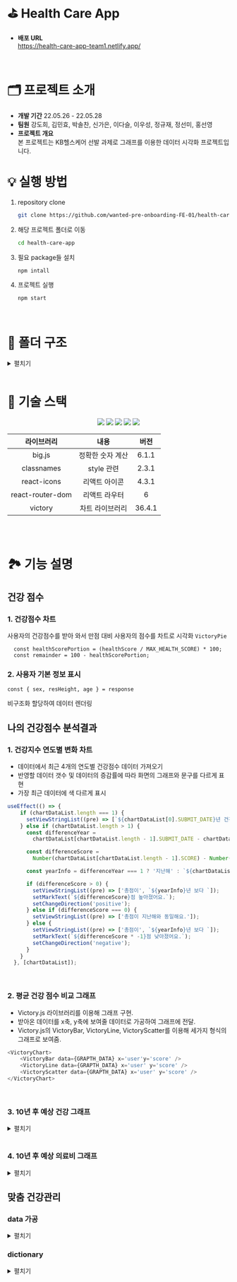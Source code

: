 # ⛳ Health Care App

- **배포 URL** <br/> https://health-care-app-team1.netlify.app/

<br />

# 🗂 프로젝트 소개
- **개발 기간** 22.05.26 - 22.05.28
- **팀원** 강도희, 김민효, 박솔찬, 신가은, 이다슬, 이우성, 정규재, 정선미, 홍선영
- **프로젝트 개요** <br/>
본 프로젝트는 KB헬스케어 선발 과제로 그래프를 이용한 데이터 시각화 프로젝트입니다.


# 💡 실행 방법
1. repository clone
    
    ```bash
    git clone https://github.com/wanted-pre-onboarding-FE-01/health-care-app.git
    ```
    
2. 해당 프로젝트 폴더로 이동
    
    ```bash
    cd health-care-app
    ```
    
3. 필요 package들 설치
    
    ```bash
    npm intall 
    ```
    
4. 프로젝트 실행
    
    ```bash
    npm start
    ```

<br />

# 📁 폴더 구조
<details>
    <summary>펼치기</summary>

📦src <br />
┣ 📂app <br />
┃ ┣ 📂healthCare <br />
┃ ┃ ┣ 📂careResult <br />
┃ ┃ ┃ ┣ 📂currentStatus <br />
┃ ┃ ┃ ┃ ┣ 📜currentStatus.module.scss <br />
┃ ┃ ┃ ┃ ┗ 📜index.tsx <br />
┃ ┃ ┃ ┣ 📂guide <br />
┃ ┃ ┃ ┃ ┣ 📜guide.module.scss <br />
┃ ┃ ┃ ┃ ┗ 📜index.tsx <br />
┃ ┃ ┃ ┣ 📂recommendKeyword <br />
┃ ┃ ┃ ┃ ┣ 📜index.tsx <br />
┃ ┃ ┃ ┃ ┗ 📜recommendKeyword.module.scss <br />
┃ ┃ ┃ ┣ 📜careResult.module.scss <br />
┃ ┃ ┃ ┗ 📜index.tsx <br />
┃ ┃ ┣ 📂header <br />
┃ ┃ ┃ ┣ 📜header.module.scss <br />
┃ ┃ ┃ ┗ 📜index.tsx <br />
┃ ┃ ┣ 📜healthCare.module.scss <br />
┃ ┃ ┗ 📜index.tsx <br />
┃ ┣ 📂healthResult <br />
┃ ┃ ┣ 📂_shared <br />
┃ ┃ ┃ ┣ 📜index.ts <br />
┃ ┃ ┃ ┗ 📜styles.ts <br />
┃ ┃ ┣ 📂averageScoreGraph <br />
┃ ┃ ┃ ┣ 📜averageScoreGraph.module.scss <br />
┃ ┃ ┃ ┗ 📜index.tsx <br />
┃ ┃ ┣ 📂compareLastYear <br />
┃ ┃ ┃ ┣ 📜Chart.tsx <br />
┃ ┃ ┃ ┣ 📜CompareResultText.tsx <br />
┃ ┃ ┃ ┣ 📜MarkText.tsx <br />
┃ ┃ ┃ ┣ 📜compareLastYear.module.scss <br />
┃ ┃ ┃ ┗ 📜index.tsx <br />
┃ ┃ ┣ 📂costPredictionGraph <br />
┃ ┃ ┃ ┣ 📂_shared <br />
┃ ┃ ┃ ┃ ┣ 📜graphOptions.ts <br />
┃ ┃ ┃ ┃ ┣ 📜index.ts <br />
┃ ┃ ┃ ┃ ┗ 📜utils.ts <br />
┃ ┃ ┃ ┣ 📜costPredictionGraph.module.scss <br />
┃ ┃ ┃ ┗ 📜index.tsx <br />
┃ ┃ ┣ 📂scorePredictGraph <br />
┃ ┃ ┃ ┣ 📜index.tsx <br />
┃ ┃ ┃ ┣ 📜predictGraph.module.scss <br />
┃ ┃ ┃ ┗ 📜predictGraphStyle.ts <br />
┃ ┃ ┣ 📜healthResult.module.scss <br />
┃ ┃ ┗ 📜index.tsx <br />
┃ ┣ 📂myHealth <br />
┃ ┃ ┣ 📜index.tsx <br />
┃ ┃ ┗ 📜myHealth.module.scss <br />
┃ ┣ 📜app.module.scss <br />
┃ ┗ 📜index.tsx <br />
┣ 📂assets <br />
┃ ┗ 📂svgs <br />
┃ ┃ ┣ 📜ic-icon-mission-h-1.svg <br />
┃ ┃ ┣ 📜ic-icon-mission-h-2.svg <br />
┃ ┃ ┣ 📜ic-icon-mission-h-3.svg <br />
┃ ┃ ┣ 📜ic-icon-mission-h-4.svg <br />
┃ ┃ ┣ 📜ic-icon-mission-h-5.svg <br />
┃ ┃ ┣ 📜ic-icon-mission-h-6.svg <br />
┃ ┃ ┣ 📜ic-icon-mission-h-7.svg <br />
┃ ┃ ┣ 📜ic-icon-mission-h-8.svg <br />
┃ ┃ ┗ 📜index.js <br />
┣ 📂data <br />
┃ ┗ 📜response.json <br />
┣ 📂dictionary <br />
┃ ┗ 📜healthDicts.ts <br />
┣ 📂styles <br />
┃ ┣ 📂base <br />
┃ ┃ ┣ 📜_fonts.scss <br />
┃ ┃ ┣ 📜_more.scss <br />
┃ ┃ ┗ 📜_reset.scss <br />
┃ ┣ 📂constants <br />
┃ ┃ ┣ 📜_colors.scss <br />
┃ ┃ ┗ 📜_sizes.scss <br />
┃ ┣ 📂mixins <br />
┃ ┃ ┣ 📜_animation.scss <br />
┃ ┃ ┣ 📜_flexbox.scss <br />
┃ ┃ ┣ 📜_position.scss <br />
┃ ┣ 📜index.js <br />
┃ ┗ 📜index.scss <br />
┣ 📂types <br />
┃ ┣ 📜response.d.ts <br />
┣ 📂utils <br />
┃ ┣ 📜formatDate.ts <br />
┃ ┗ 📜healthCare.ts <br />
┣ 📜index.tsx <br />
┣ 📜logo.svg <br />
┣ 📜react-app-env.d.ts <br />
┣ 📜reportWebVitals.ts <br />
┗ 📜setupTests.ts <br />

</details>

<br />

# 🔨 기술 스택

<div align="center">
 <img src="https://img.shields.io/badge/HTML5-E34F26?style=flat-square&logo=HTML5&logoColor=white"/>
 <img src="https://img.shields.io/badge/CSS3-1572B6?style=flat-square&logo=CSS3&logoColor=white"/>
 <img src="https://img.shields.io/badge/Sass-CC6699?style=flat-square&logo=Sass&logoColor=white"/>
 <img src="https://img.shields.io/badge/TypeScript-3178C6?style=flat-square&logo=TypeScript&logoColor=white"/>
 <img src="https://img.shields.io/badge/React-61DAFB?style=flat-square&logo=React&logoColor=white"/>

 <br/>

|라이브러리|내용|버전|
|:---:|:---:|:---:|
| big.js | 정확한 숫자 계산 | 6.1.1 |
| classnames | style 관련 | 2.3.1 |
| react-icons | 리액트 아이콘 | 4.3.1 |
| react-router-dom | 리액트 라우터 | 6 |
| victory | 차트 라이브러리 | 36.4.1 |

<br/>
</div>

<br />

# 🏞 기능 설명
## 건강 점수
### 1. 건강점수 차트
사용자의 건강점수를 받아 와서 만점 대비 사용자의 점수를 차트로 시각화 `VictoryPie`
```
  const healthScorePortion = (healthScore / MAX_HEALTH_SCORE) * 100;
  const remainder = 100 - healthScorePortion;
```

### 2. 사용자 기본 정보 표시
```
const { sex, resHeight, age } = response
```
비구조화 할당하여 데이터 렌더링

## 나의 건강점수 분석결과
### 1. 건강지수 연도별 변화 차트
- 데이터에서 최근 4개의 연도별 건강점수 데이터 가져오기
- 반영할 데이터 갯수 및 데이터의 증감률에 따라 화면의 그래프와 문구를 다르게 표현
- 가장 최근 데이터에 색 다르게 표시

```typescript
useEffect(() => {
    if (chartDataList.length === 1) {
      setViewStringList((pre) => [`${chartDataList[0].SUBMIT_DATE}년 건강점수는 ${chartDataList[0].SCORE}점 입니다.`]);
    } else if (chartDataList.length > 1) {
      const differenceYear =
        chartDataList[chartDataList.length - 1].SUBMIT_DATE - chartDataList[chartDataList.length - 2].SUBMIT_DATE;

      const differenceScore =
        Number(chartDataList[chartDataList.length - 1].SCORE) - Number(chartDataList[chartDataList.length - 2].SCORE);

      const yearInfo = differenceYear === 1 ? '지난해' : `${chartDataList[chartDataList.length - 2].SUBMIT_DATE}`;

      if (differenceScore > 0) {
        setViewStringList((pre) => ['총점이', `${yearInfo}년 보다 `]);
        setMarkText(`${differenceScore}점 높아졌어요.`);
        setChangeDirection('positive');
      } else if (differenceScore === 0) {
        setViewStringList((pre) => ['총점이 지난해와 동일해요.']);
      } else {
        setViewStringList((pre) => ['총점이', `${yearInfo}년 보다 `]);
        setMarkText(`${differenceScore * -1}점 낮아졌어요.`);
        setChangeDirection('negative');
      }
    }
  }, [chartDataList]);
```
<br/>

### 2. 평균 건강 점수 비교 그래프 
- Victory.js 라이브러리를 이용해 그래프 구현.
- 받아온 데이터를 x축, y축에 보여줄 데이터로 가공하여 그래프에 전달.
- Victory.js의 VictoryBar, VictoryLine, VictoryScatter를 이용해 세가지 형식의 그래프로 보여줌.

```javascript
<VictoryChart>
    <VictoryBar data={GRAPTH_DATA} x='user'y='score' />
    <VictoryLine data={GRAPTH_DATA} x='user' y='score' />
    <VictoryScatter data={GRAPTH_DATA} x='user' y='score' />
</VictoryChart>
```

<br />

### 3. 10년 후 예상 건강 그래프
<details>
    <summary>펼치기</summary>

- 데이터에서 wxcResultMap > wHscore, wxcResultMap > wHscoreDy 배열의 마지막 값 받아와서 전달

```typescript
  const {
    wxcResultMap: { wHscore },
    wxcResultMap: { wHscoreDy },
  } = DATA;
  const decade = wHscoreDy.length - 1;
```

```typescript
<Compare wHscore={wHscore} wHscoreDy={wHscoreDy[decade]} />
<DrawGraph wHscore={wHscore} wHscoreDy={wHscoreDy[decade]} />
```

- 현재 내 점수와 10년 후 예상 점수 그래프 비교해서 점수차와 문구 출력
    - 점수가 낮으면 빨강 텍스트 출력
    - 점수가 높으면 파랑 텍스트 출력
    - 점수가 동일하면 검정 텍스트 출력

```typescript
const Compare = ({ wHscore, wHscoreDy }: IProps) => {
  const gap = wHscore - wHscoreDy;
  if (gap > 0) {
    return <span className={cx(styles.redText, styles.highlight)}>{gap}점 낮아요</span>;
  }
  if (gap < 0) {
    return <span className={cx(styles.blueText, styles.highlight)}>{gap}점 높아요</span>;
 }#
  return <span className={cx(styles.blackText, styles.highlight)}>평균과 같아요</span>;
};
```
- Victory.js 라이브러리를 이용해 그래프 구현
```typescript
const DrawGraph = ({ wHscore, wHscoreDy }: IProps) => {
  const data = [
    { x: 1, y: wHscore },
    { x: 2, y: wHscoreDy },
  ];

  return (
    <VictoryChart theme={VictoryTheme.material} 
      {...PredictGraphStyle.chart}>

      ...중략...

    </VictoryChart>
  );
};
```
</details>

<br />

### 4. 10년 후 예상 의료비 그래프
<details>
 <summary> 펼치기 </summary>
<br/>

- 동작

    * 금액이 많으면 ’00원 많아요’ 빨강 텍스트
    * 금액이 적으면 ‘00원 적어요‘ 파랑 텍스트
    * 동일하면 ‘현재와 같아요＇검정 텍스트

- Graph 구현

    `Victory` 라이브러리 (`Chart`, `Axis`, `Bar`, `Line`, `Scatter`, `Label` 활용) 
    
- animation
    - 적용된 곳: Graph bar / line / number label, Text Hightlight

    - 구현 방법: `victory.js`의 `animate`, `css`의 `animation` / `@keyframes to` / `background` 등

- 정확한 숫자 계산
    - `big.js` 활용 (선택 이유: `bignumber.js` 보다 작고 단순)
- semantic tags
    
    `article` (컴포넌트), `h3` (강조 구문), `mark` (highlight)
    
- Clean Code
    
    UI를 담당할 파일과 나머지 (utils, graphOptions 등)를 구분
</details>
 
## 맞춤 건강관리

### data 가공
<details>
 <summary> 펼치기 </summary>


- useGetWMymaxHscore :: 최대 건강 점수 가져오는 함수
```ts
export const useGetWMymaxHscore = (): number => data.wxcResultMap.wMymaxHscore;
```
- useGetCurrentStatusByTag :: Tag에 따라 현재 현재 상태와 값을 갖고 오는 함수
```ts
export const useGetCurrentStatusByTag = (tag: THealthTag) => {
    return {
        value: data.wxcResultMap.paramMap[tag],
        status: data.wxcResultMap.boj[tag].split('-')[0],
    };
};
```
   
- useGetRecommendKeyword :: 추천 키워드를 가져오는 함수
```ts
export const useGetRecommendKeyword = (tag: THealthTag) => {
  const { healthTagList } = data;
  if (tag === 'resTotalCholesterol') {
    const LDLCount = Object.values(healthTagList.filter((item) => item.tagId === 'resLDLCholesterol')[0]).filter(
      (item) => item === ''
      ).length;
      const HDLCount = Object.values(healthTagList.filter((item) => item.tagId === 'resHDLCholesterol')[0]).filter(
      (item) => item === ''
      ).length;

      if (LDLCount > HDLCount) return healthTagList.filter((item) => item.tagId === 'resHDLCholesterol')[0];

      return healthTagList.filter((item) => item.tagId === 'resLDLCholesterol')[0];
  }
  return healthTagList.filter((item) => item.tagId === tag)[0];
};
```
  
- useGetGuide :: Tag별로 해당 추천 가이드를 가져오는 함수
```ts
export const useGetGuide = (tag: THealthTag) => {
  if (tag === 'resBloodPressure') return data.wxcResultMap.boj[tag].split(' - ').slice(2);
    return data.wxcResultMap.boj[tag].split(' - ').slice(1);
  };
```
</details>

### dictionary

<details>
 <summary> 펼치기 </summary>
 
- JS Dictionary 기능을 이용해서 tag별로 해당 데이터를 사용

```ts
export const symbolIcon = {
  resBMI: <BMIIcon />,
  resBloodPressure: <BloodPressureIcon />,
  resTotalCholesterol: <CholesterolIcon />,
  smkQty: <SmokeIcon />,
  resFastingBloodSuger: <FastingBloodSugerIcon />,
  drnkQty: <DrinkIcon />,
  exerciQty: <ExerciseIcon />,
  resGFR: <GFRIcon />,
}[tag];

export type THealthTag =
  | 'resBMI'
  | 'resBloodPressure'
  | 'resFastingBloodSuger'
  | 'resGFR'
  | 'resTotalCholesterol'
  | 'exerciQty'
  | 'smkQty'
  | 'drnkQty';

export const healthTagDict: Record<THealthTag, string> = {
  resBMI: '체질량지수',
  resBloodPressure: '혈압',
  resFastingBloodSuger: '식전혈당',
  resGFR: '신사구체여과율',
  resTotalCholesterol: '총콜레스테롤',
  exerciQty: '운동량',
  smkQty: '흡연',
  drnkQty: '음주',
};

export const healthTagColorDict: Record<THealthTag, string> = {
  resBMI: '#3CCE3D',
  resBloodPressure: '#C63CE7',
  resTotalCholesterol: '#738DFC',
  smkQty: '#529AFC',
  resFastingBloodSuger: '#C63CE7',
  drnkQty: '#FFB850',
  resGFR: '#F9B5B4',
  exerciQty: '#76D3C8',
};

export const healthTagUnit: Record<THealthTag, string> = {
  resBMI: 'kg/㎡',
  resBloodPressure: 'mmHg',
  resTotalCholesterol: 'mg/dL',
  smkQty: '',
  resFastingBloodSuger: 'mg/dL',
  drnkQty: '',
  resGFR: 'mL/min',
  exerciQty: '',
};

interface IHealthStandard {
  range: string;
  exist: boolean;
}

export const healthStandardDict: Record<THealthTag, IHealthStandard> = {
  resBMI: {
    exist: true,
    range: '정상 : 18.5 ~ 22.9 kg/㎡',
  },
  resBloodPressure: {
    exist: true,
    range: '정상 : 이완 60~79 / 수축 90~119 mmHg',
  },
  resTotalCholesterol: {
    exist: true,
    range: '정상 : 200 mg/dL 이하',
  },
  smkQty: {
    exist: false,
    range: '',
  },
  resFastingBloodSuger: {
    exist: true,
    range: '정상 : 69~99 mg/dL',
  },
  drnkQty: {
    exist: false,
    range: '',
  },
  exerciQty: {
    exist: false,
    range: '',
  },
  resGFR: {
    exist: true,
    range: '정상 : 60 mL/min 이상',
  },
};
```
</details>
